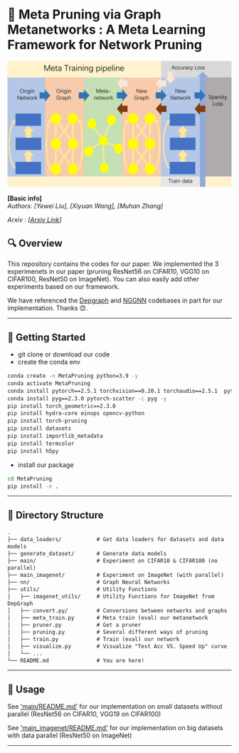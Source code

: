 # 📄 Meta Pruning via Graph Metanetworks : A Meta Learning Framework for Network Pruning

![Meta Training pipeline](figures/meta_training_pipeline.png)

**[Basic info]**  
*Authors: [Yewei Liu], [Xiyuan Wang], [Muhan Zhang]*  
<!--*Conference/Journal: [e.g., NeurIPS 2025, arXiv preprint]* --> 
*Arxiv : [[Arxiv Link](https://arxiv.org/abs/2506.12041)]* 
<!-- *Published Version: [insert DOI or link if available]* -->

## 🔍 Overview

This repository contains the codes for our paper. We implemented the 3 experimenets in our paper (pruning ResNet56 on CIFAR10, VGG10 on CIFAR100, ResNet50 on ImageNet). You can also easily add other experiments based on our framework.

We have referenced the [Depgraph](https://github.com/VainF/Torch-Pruning) and [NGGNN](https://github.com/mkofinas/neural-graphs) codebases in part for our implementation. Thanks 😊.

---

## 🚀 Getting Started

- git clone or download our code
- create the conda env
```bash
conda create -n MetaPruning python=3.9 -y
conda activate MetaPruning
conda install pytorch==2.5.1 torchvision==0.20.1 torchaudio==2.5.1  pytorch-cuda=11.8 -c pytorch -c nvidia -y
conda install pyg==2.3.0 pytorch-scatter -c pyg -y
pip install torch_geometric==2.3.0
pip install hydra-core einops opencv-python 
pip install torch-pruning 
pip install datasets 
pip install importlib_metadata
pip install termcolor
pip install h5py
```

- install our package
```bash
cd MetaPruning
pip install -e .
```

---


## 📁 Directory Structure

```
.
├── data_loaders/           # Get data loaders for datasets and data models
├── generate_dataset/       # Generate data models
├── main/                   # Experiment on CIFAR10 & CIFAR100 (no parallel)
├── main_imagenet/          # Experiment on ImageNet (with parallel)
├── nn/                     # Graph Neural Networks
├── utils/                  # Utility Functions
│   ├── imagenet_utils/     # Utility Functions for ImageNet from DepGraph
│   ├── convert.py/         # Conversions between networks and graphs
│   ├── meta_train.py       # Meta train (eval) our metanetwork
│   ├── pruner.py           # Get a pruner
│   ├── pruning.py          # Several different ways of pruning
│   ├── train.py            # Train (eval) our network
│   ├── visualize.py        # Visualize "Test Acc VS. Speed Up" curve
│   └── ...          
└── README.md               # You are here!
```

---


## 🧪 Usage

See ['main/README.md'](main/README.md) for our implementation on small datasets without parallel (ResNet56 on CIFAR10, VGG19 on CIFAR100)

See ['main_imagenet/README.md'](main_imagenet/README.md) for our implementation on big datasets with data parallel (ResNet50 on ImageNet)


---





